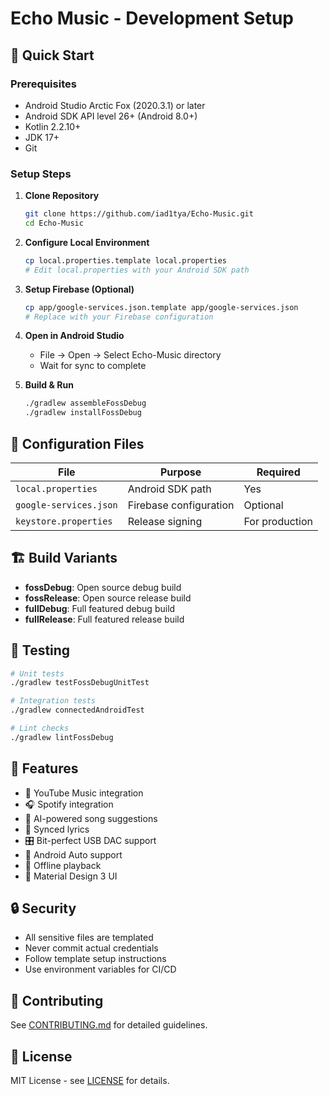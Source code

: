 # Echo Music - Development Setup

## 🚀 Quick Start

### Prerequisites
- Android Studio Arctic Fox (2020.3.1) or later
- Android SDK API level 26+ (Android 8.0+)
- Kotlin 2.2.10+
- JDK 17+
- Git

### Setup Steps

1. **Clone Repository**
   ```bash
   git clone https://github.com/iad1tya/Echo-Music.git
   cd Echo-Music
   ```

2. **Configure Local Environment**
   ```bash
   cp local.properties.template local.properties
   # Edit local.properties with your Android SDK path
   ```

3. **Setup Firebase (Optional)**
   ```bash
   cp app/google-services.json.template app/google-services.json
   # Replace with your Firebase configuration
   ```

4. **Open in Android Studio**
   - File → Open → Select Echo-Music directory
   - Wait for sync to complete

5. **Build & Run**
   ```bash
   ./gradlew assembleFossDebug
   ./gradlew installFossDebug
   ```

## 🔧 Configuration Files

| File | Purpose | Required |
|------|---------|----------|
| `local.properties` | Android SDK path | Yes |
| `google-services.json` | Firebase configuration | Optional |
| `keystore.properties` | Release signing | For production |

## 🏗️ Build Variants

- **fossDebug**: Open source debug build
- **fossRelease**: Open source release build
- **fullDebug**: Full featured debug build
- **fullRelease**: Full featured release build

## 🧪 Testing

```bash
# Unit tests
./gradlew testFossDebugUnitTest

# Integration tests
./gradlew connectedAndroidTest

# Lint checks
./gradlew lintFossDebug
```

## 📱 Features

- 🎵 YouTube Music integration
- 🎧 Spotify integration
- 🤖 AI-powered song suggestions
- 📝 Synced lyrics
- 🎛️ Bit-perfect USB DAC support
- 📱 Android Auto support
- 💾 Offline playback
- 🎨 Material Design 3 UI

## 🔒 Security

- All sensitive files are templated
- Never commit actual credentials
- Follow template setup instructions
- Use environment variables for CI/CD

## 🤝 Contributing

See [CONTRIBUTING.md](CONTRIBUTING.md) for detailed guidelines.

## 📄 License

MIT License - see [LICENSE](LICENSE) for details.
